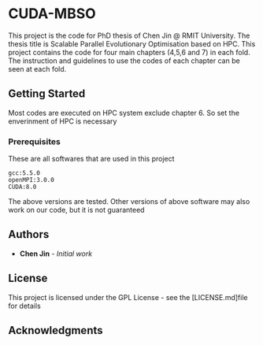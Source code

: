 # CUDA-MBSO

This project is the code for PhD thesis of Chen Jin @ RMIT University. The thesis title is Scalable Parallel Evolutionary Optimisation based on HPC. This project contains the code for four main chapters (4,5,6 and 7) in each fold. The instruction and guidelines to use the codes of each chapter can be seen at each fold.

## Getting Started

Most codes are executed on HPC system exclude chapter 6. So set the enverinment of HPC is necessary
### Prerequisites

These are all softwares that are used in this project
```
gcc:5.5.0
openMPI:3.0.0
CUDA:8.0
```
The above versions are tested. Other versions of above software may also work on our code, but it is not guaranteed

## Authors

* **Chen Jin** - *Initial work*

## License

This project is licensed under the GPL License - see the [LICENSE.md]file for details

## Acknowledgments
